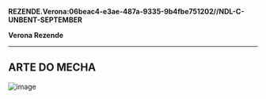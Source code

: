 **REZENDE.Verona:06beac4-e3ae-487a-9335-9b4fbe751202//NDL-C-UNBENT-SEPTEMBER**

**Verona Rezende**

---
## ARTE DO MECHA

![image](/mechs/Phillips&Willow.png)
